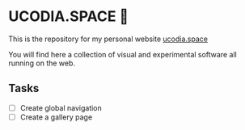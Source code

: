 # UCODIA.SPACE 🚀

This is the repository for my personal website [ucodia.space](https://v2.ucodia.space)

You will find here a collection of visual and experimental software all running on the web.

## Tasks

- [ ] Create global navigation
- [ ] Create a gallery page